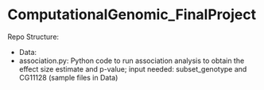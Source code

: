# ComputationalGenomic_FinalProject

Repo Structure:
- Data:
- association.py: Python code to run association analysis to obtain the effect size estimate and p-value; input needed: subset_genotype and CG11128 (sample files in Data)
